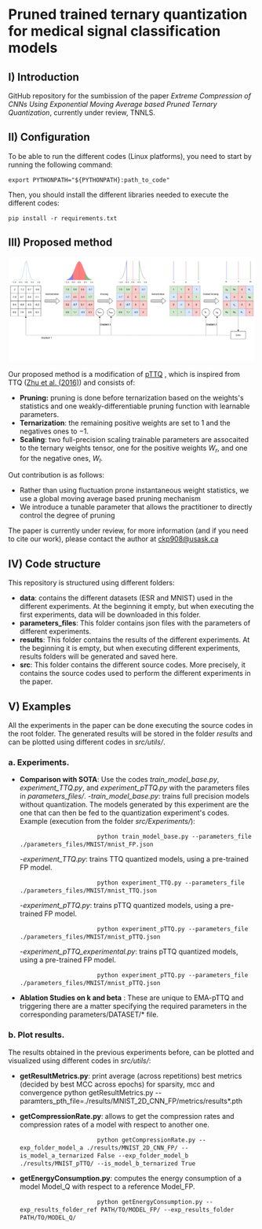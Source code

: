 # Pruned trained ternary quantization for medical signal classification models

## I) Introduction

GitHub repository for the sumbission of the paper *Extreme Compression of CNNs Using Exponential
Moving Average based Pruned Ternary Quantization*, currently under review, TNNLS.

## II) Configuration

To be able to run the different codes (Linux platforms), you need to start by running the following command:

    export PYTHONPATH="${PYTHONPATH}:path_to_code"

Then, you should install the different libraries needed to execute the different codes:

    pip install -r requirements.txt

## III) Proposed method

![image](https://github.com/SDMuhsin/Trainable-Pruned-Ternary-Quantization-with-Exponential-Moving-Average-Thresholds/blob/main/pttq_ema_flow.png) 

Our proposed method is a modification of [pTTQ](https://www.sciencedirect.com/science/article/pii/S0925231224009871) , which is inspired from TTQ ([Zhu et al. (2016)](https://arxiv.org/abs/1612.01064)) and consists of:
- **Pruning:** pruning is done before ternarization based on the weights's statistics and one weakly-differentiable pruning function with learnable parameters.
- **Ternarization**: the remaining positive weights are set to $1$ and the negatives ones to $-1$.
- **Scaling**: two full-precision scaling trainable parameters are assocaited to the ternary weights tensor, one for the positive weights $W_r$, and one for the negative ones, $W_l$.

Out contribution is as follows:
- Rather than using fluctuation prone instantaneous weight statistics, we use a global moving average based pruning mechanism
- We introduce a tunable parameter that allows the practitioner to directly control the degree of pruning

The paper is currently under review, for more information (and if you need to cite our work), please contact the author at ckp908@usask.ca

## IV) Code structure

This repository is structured using different folders:
- **data**: contains the different datasets (ESR and MNIST) used in the different experiments. At the beginning it empty, but when executing the first experiments, data will be downloaded in this folder.
- **parameters_files**: This folder contains json files with the parameters of different experiments.
- **results**: This folder contains the results of the different experiments. At the beginning it is empty, but when executing different experiments, results folders will be generated and saved here.
- **src**: This folder contains the different source codes. More precisely, it contains the source codes used to perform the different experiments in the paper. 

## V) Examples

All the experiments in the paper can be done executing the source codes in the root folder. The generated results will be stored in the folder *results* and can be plotted using different codes in *src/utils/*.

### a. Experiments.


- **Comparison with SOTA**: Use the codes *train_model_base.py*, *experiment_TTQ.py*, and *experiment_pTTQ.py* with the parameters files in *parameters_files/*. 
    -*train_model_base.py*: trains full precision models without quantization. The models generated by this experiment are the one that can then be fed to the quantization experiment's codes. Example (execution from the folder *src/Experiments/*): 
    
                            python train_model_base.py --parameters_file ./parameters_files/MNIST/mnist_FP.json
                            
    -*experiment_TTQ.py*: trains TTQ quantized models, using a pre-trained FP model.
    
                            python experiment_TTQ.py --parameters_file ./parameters_files/MNIST/mnist_TTQ.json
                            
    -*experiment_pTTQ.py*: trains pTTQ quantized models, using a pre-trained FP model. 
    
                            python experiment_pTTQ.py --parameters_file ./parameters_files/MNIST/mnist_pTTQ.json
    -*experiment_pTTQ_experimental.py*: trains pTTQ quantized models, using a pre-trained FP model.
    
                            python experiment_pTTQ.py --parameters_file ./parameters_files/MNIST/mnist_pTTQ.json                            
- **Ablation Studies on k and beta** : These are unique to EMA-pTTQ and triggering there are a matter specifying the required parameters in the corresponding parameters/DATASET/\* file.

    
### b. Plot results.

The results obtained in the previous experiments before, can be plotted and visualized using different codes in *src/utils/*:
- **getResultMetrics.py**: print average (across repetitions) best metrics (decided by best MCC across epochs) for sparsity, mcc and convergence
			   python getResultMetrics.py --paramters_pth_file=./results/MNIST_2D_CNN_FP/metrics/results*.pth 

- **getCompressionRate.py**: allows to get the compression rates and compression rates of a model with respect to another one.

                            python getCompressionRate.py --exp_folder_model_a ./results/MNIST_2D_CNN_FP/ --is_model_a_ternarized False --exp_folder_model_b ./results/MNIST_pTTQ/ --is_model_b_ternarized True

- **getEnergyConsumption.py**: computes the energy consumption of a model Model_Q with respect to a reference Model_FP.

                            python getEnergyConsumption.py --exp_results_folder_ref PATH/TO/MODEL_FP/ --exp_results_folder PATH/TO/MODEL_Q/

